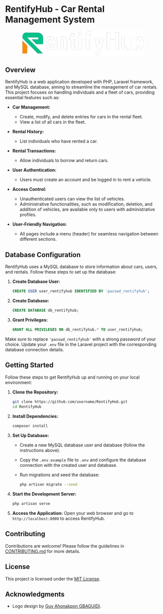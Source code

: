 # RentifyHub - Car Rental Management System

<p align="center">
  <img src="assets/RentifyHub_2.png" width="400">
</p>

## Overview

RentifyHub is a web application developed with PHP, Laravel framework, and MySQL database, aiming to streamline the management of car rentals. This project focuses on handling individuals and a fleet of cars, providing essential features such as:

- **Car Management:**
  - Create, modify, and delete entries for cars in the rental fleet.
  - View a list of all cars in the fleet.

- **Rental History:**
  - List individuals who have rented a car.

- **Rental Transactions:**
  - Allow individuals to borrow and return cars.

- **User Authentication:**
  - Users must create an account and be logged in to rent a vehicle.

- **Access Control:**
  - Unauthenticated users can view the list of vehicles.
  - Administrative functionalities, such as modification, deletion, and addition of vehicles, are available only to users with administrative profiles.

- **User-Friendly Navigation:**
  - All pages include a menu (header) for seamless navigation between different sections.

## Database Configuration

RentifyHub uses a MySQL database to store information about cars, users, and rentals. Follow these steps to set up the database:

1. **Create Database User:**

   ```sql
   CREATE USER user_rentifyhub IDENTIFIED BY 'passwd_rentifyhub';
   ```

2. **Create Database:**

   ```sql
   CREATE DATABASE db_rentifyhub;
   ```

3. **Grant Privileges:**

   ```sql
   GRANT ALL PRIVILEGES ON db_rentifyhub.* TO user_rentifyhub;
   ```

Make sure to replace `'passwd_rentifyhub'` with a strong password of your choice. Update your `.env` file in the Laravel project with the corresponding database connection details.

## Getting Started

Follow these steps to get RentifyHub up and running on your local environment:

1. **Clone the Repository:**

   ```bash
   git clone https://github.com/username/RentifyHub.git
   cd RentifyHub
   ```

2. **Install Dependencies:**

   ```bash
   composer install
   ```

3. **Set Up Database:**
   - Create a new MySQL database user and database (follow the instructions above).
   - Copy the `.env.example` file to `.env` and configure the database connection with the created user and database.
   - Run migrations and seed the database:

     ```bash
     php artisan migrate --seed
     ```

4. **Start the Development Server:**

   ```bash
   php artisan serve
   ```

5. **Access the Application:**
   Open your web browser and go to `http://localhost:8000` to access RentifyHub.

## Contributing

Contributions are welcome! Please follow the guidelines in [CONTRIBUTING.md](CONTRIBUTING.md) for more details.

## License

This project is licensed under the [MIT License](LICENSE).

## Acknowledgments

- Logo design by [Guy Ahonakpon GBAGUIDI](https://www.linkedin.com/in/guy-ahonakpon-gbaguidi).

